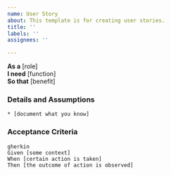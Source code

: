 ```yaml
---
name: User Story
about: This template is for creating user stories.
title: ''
labels: ''
assignees: ''

---
```


**As a** [role]  
**I need** [function]  
**So that** [benefit]  
      
### Details and Assumptions
    * [document what you know]
      
### Acceptance Criteria     
    gherkin 
    Given [some context]
    When [certain action is taken]
    Then [the outcome of action is observed]
